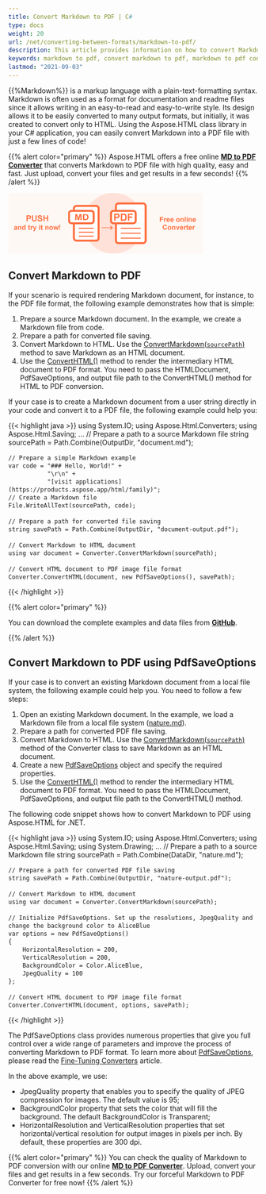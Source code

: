 ```yaml
---
title: Convert Markdown to PDF | C#
type: docs
weight: 20
url: /net/converting-between-formats/markdown-to-pdf/
description: This article provides information on how to convert Markdown to PDF using the Aspose.HTML API. You will learn about the supported Markdown to PDF conversion scenarios and consider examples to illustrate them.  
keywords: markdown to pdf, convert markdown to pdf, markdown to pdf conversion, markdown to pdf converter
lastmod: "2021-09-03"
---
```


<link href="./../../style.css" rel="stylesheet" type="text/css" />

{{%Markdown%}} is a markup language with a plain-text-formatting syntax. Markdown is often used as a format for documentation and readme files since it allows writing in an easy-to-read and easy-to-write style. Its design allows it to be easily converted to many output formats, but initially, it was created to convert only to HTML. Using the Aspose.HTML class library in your C# application, you can easily convert Markdown into a PDF file with just a few lines of code!

{{% alert color="primary" %}}
Aspose.HTML offers a free online <a href="https://products.aspose.app/html/en/conversion/md-to-pdf" target="_blank">**MD to PDF Converter**</a> that converts Markdown to PDF file with high quality, easy and fast. Just upload, convert your files and get results in a few seconds!
{{% /alert %}}

<a href="https://products.aspose.app/html/en/conversion/md-to-pdf" target="_blank">![Text "Banner MD to PDF Converter"](md-to-pdf.png#center)</a>

## **Convert Markdown to PDF**

If your scenario is required rendering Markdown document, for instance, to the PDF file format, the following example demonstrates how that is simple: 

1. Prepare a source Markdown document. In the example, we create a Markdown file from code. 
1. Prepare a path for converted file saving. 
1. Convert Markdown to HTML. Use the [ConvertMarkdown(`sourcePath`)](https://apireference.aspose.com/html/net/aspose.html.converters.converter/convertmarkdown/methods/4) method to save Markdown as an HTML document. 
1. Use the [ConvertHTML()](https://apireference.aspose.com/net/html/aspose.html.converters.converter/converthtml/methods/7) method to render the intermediary HTML document to PDF format. You need to pass the HTMLDocument, PdfSaveOptions, and output file path to the ConvertHTML() method for HTML to PDF conversion.

If your case is to create a Markdown document from a user string directly in your code and convert it to a PDF file, the following example could help you: 

{{< highlight java >}}
using System.IO;
using Aspose.Html.Converters;
using Aspose.Html.Saving;
...
    // Prepare a path to a source Markdown file
    string sourcePath = Path.Combine(OutputDir, "document.md");

    // Prepare a simple Markdown example
    var code = "### Hello, World!" +
               "\r\n" +
               "[visit applications](https://products.aspose.app/html/family)";
    // Create a Markdown file
    File.WriteAllText(sourcePath, code);
    
    // Prepare a path for converted file saving 
    string savePath = Path.Combine(OutputDir, "document-output.pdf");
    
    // Convert Markdown to HTML document
    using var document = Converter.ConvertMarkdown(sourcePath);
    
    // Convert HTML document to PDF image file format
    Converter.ConvertHTML(document, new PdfSaveOptions(), savePath);
{{< /highlight >}}

{{% alert color="primary" %}} 

You can download the complete examples and data files from [**GitHub**](https://github.com/aspose-html/Aspose.HTML-Documentation/tree/main/content/tests-net).

{{% /alert %}}

## **Convert Markdown to PDF using PdfSaveOptions**
If your case is to convert an existing Markdown document from a local file system, the following example could help you. You need to follow a few steps:

1. Open an existing Markdown document. In the example, we load a Markdown file from a local file system ([nature.md](https://github.com/aspose-html/Aspose.HTML-Documentation/blob/oa_conversion/content/tests-net/tests-data/nature.md)). 
1. Prepare a path for converted PDF file saving. 
1. Convert Markdown to HTML. Use the [ConvertMarkdown(`sourcePath`)](https://apireference.aspose.com/html/net/aspose.html.converters.converter/convertmarkdown/methods/4) method of the Converter class to save Markdown as an HTML document. 
1. Create a new [PdfSaveOptions](https://apireference.aspose.com/net/html/aspose.html.saving/pdfsaveoptions) object and specify the required properties.
1. Use the [ConvertHTML()](https://apireference.aspose.com/net/html/aspose.html.converters.converter/converthtml/methods/7) method to render the intermediary HTML document to PDF format. You need to pass the HTMLDocument, PdfSaveOptions, and output file path to the ConvertHTML() method.

The following code snippet shows how to convert Markdown to PDF using Aspose.HTML for .NET.

{{< highlight java >}}
using System.IO;
using Aspose.Html.Converters;
using Aspose.Html.Saving;
using System.Drawing;
...
    // Prepare a path to a source Markdown file
    string sourcePath = Path.Combine(DataDir, "nature.md");

    // Prepare a path for converted PDF file saving 
    string savePath = Path.Combine(OutputDir, "nature-output.pdf");
    
    // Convert Markdown to HTML document
    using var document = Converter.ConvertMarkdown(sourcePath);
    
    // Initialize PdfSaveOptions. Set up the resolutions, JpegQuality and change the background color to AliceBlue 
    var options = new PdfSaveOptions()
    {
        HorizontalResolution = 200,
        VerticalResolution = 200,
        BackgroundColor = Color.AliceBlue,
        JpegQuality = 100
    };            
    
    // Convert HTML document to PDF image file format
    Converter.ConvertHTML(document, options, savePath);
{{< /highlight >}}

The PdfSaveOptions class provides numerous properties that give you full control over a wide range of parameters and improve the process of converting Markdown to PDF format. To learn more about [PdfSaveOptions](https://apireference.aspose.com/net/html/aspose.html.saving/pdfsaveoptions), please read the [Fine-Tuning Converters](/html/net/converting-between-formats/fine-tuning-converters/) article.

In the above example, we use:

 - JpegQuality property that enables you to specify the quality of JPEG compression for images. The default value is 95;  
 - BackgroundColor property that sets the color that will fill the background. The default BackgroundColor is Transparent;
 - HorizontalResolution and VerticalResolution properties that set horizontal/vertical resolution for output images in pixels per inch. By default, these properties are 300 dpi.


{{% alert color="primary" %}} 
You can check the quality of Markdown to PDF conversion with our online [**MD to PDF Converter**](https://products.aspose.app/html/en/conversion/md-to-pdf). Upload, convert your files and get results in a few seconds. Try our forceful Markdown to PDF Converter for free now!
{{% /alert %}}


